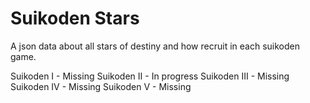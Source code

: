 # Suikoden Stars

A json data about all stars of destiny and how recruit in each suikoden game.

Suikoden I - Missing
Suikoden II - In progress
Suikoden III - Missing
Suikoden IV - Missing
Suikoden V - Missing